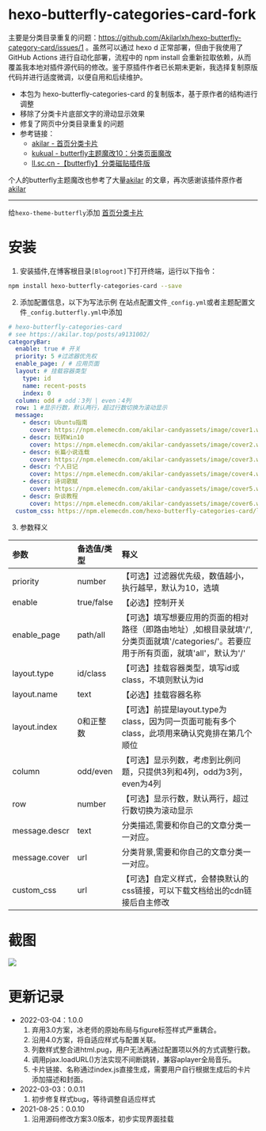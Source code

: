 # hexo-butterfly-categories-card-fork

主要是分类目录重复的问题：https://github.com/Akilarlxh/hexo-butterfly-category-card/issues/1 。虽然可以通过 hexo d 正常部署，但由于我使用了 GitHub Actions 进行自动化部署，流程中的 npm install 会重新拉取依赖，从而覆盖我本地对插件源代码的修改。鉴于原插件作者已长期未更新，我选择复制原版代码并进行适度微调，以便自用和后续维护。

* 本包为 hexo-butterfly-categories-card 的复制版本，基于原作者的结构进行调整
* 移除了分类卡片底部文字的滑动显示效果
* 修复了网页中分类目录重复的问题
* 参考链接：
    * [akilar - 首页分类卡片](https://akilar.top/posts/a9131002/)
    * [kukual - butterfly主题魔改10：分类页面魔改](https://kukual.github.io/posts/a7bebfb0/index.html)
    * [ll.sc.cn -【butterfly】分类磁贴插件版](https://ll.sc.cn/posts/ab72/)

个人的butterfly主题魔改也参考了大量[akilar](https://github.com/Akilarlxh) 的文章，再次感谢该插件原作者[akilar](https://github.com/Akilarlxh) 

---

给`hexo-theme-butterfly`添加 [首页分类卡片](https://akilar.top/posts/a9131002/)

# 安装

1. 安装插件,在博客根目录`[Blogroot]`下打开终端，运行以下指令：
  ```bash
  npm install hexo-butterfly-categories-card --save
  ```

2. 添加配置信息，以下为写法示例
  在站点配置文件`_config.yml`或者主题配置文件`_config.butterfly.yml`中添加

  ```yaml
  # hexo-butterfly-categories-card
  # see https://akilar.top/posts/a9131002/
  categoryBar:
    enable: true # 开关
    priority: 5 #过滤器优先权
    enable_page: / # 应用页面
    layout: # 挂载容器类型
      type: id
      name: recent-posts
      index: 0
    column: odd # odd：3列 | even：4列
    row: 1 #显示行数，默认两行，超过行数切换为滚动显示
    message:
      - descr: Ubuntu指南
        cover: https://npm.elemecdn.com/akilar-candyassets/image/cover1.webp
      - descr: 玩转Win10
        cover: https://npm.elemecdn.com/akilar-candyassets/image/cover2.webp
      - descr: 长篇小说连载
        cover: https://npm.elemecdn.com/akilar-candyassets/image/cover3.webp
      - descr: 个人日记
        cover: https://npm.elemecdn.com/akilar-candyassets/image/cover4.webp
      - descr: 诗词歌赋
        cover: https://npm.elemecdn.com/akilar-candyassets/image/cover5.webp
      - descr: 杂谈教程
        cover: https://npm.elemecdn.com/akilar-candyassets/image/cover6.webp
    custom_css: https://npm.elemecdn.com/hexo-butterfly-categories-card/lib/categorybar.css
  ```
3. 参数释义

  |参数|备选值/类型|释义|
  |:--|:--|:--|
  |priority|number|【可选】过滤器优先级，数值越小，执行越早，默认为10，选填|
  |enable|true/false|【必选】控制开关|
  |enable_page|path/all|【可选】填写想要应用的页面的相对路径（即路由地址）,如根目录就填'/',分类页面就填'/categories/'。若要应用于所有页面，就填'all'，默认为'/'|
  |layout.type|id/class|【可选】挂载容器类型，填写id或class，不填则默认为id|
  |layout.name|text|【必选】挂载容器名称|
  |layout.index|0和正整数|【可选】前提是layout.type为class，因为同一页面可能有多个class，此项用来确认究竟排在第几个顺位|
  |column|odd/even|【可选】显示列数，考虑到比例问题，只提供3列和4列，odd为3列， even为4列|
  |row|number|【可选】显示行数，默认两行，超过行数切换为滚动显示|
  |message.descr|text|分类描述,需要和你自己的文章分类一一对应。|
  |message.cover|url|分类背景,需要和你自己的文章分类一一对应。|
  |custom_css|url|【可选】自定义样式，会替换默认的css链接，可以下载文档给出的cdn链接后自主修改|

# 截图
![](https://npm.elemecdn.com/akilar-candyassets/image/af2f14fe.png)

# 更新记录
- 2022-03-04：1.0.0
  1. 弃用3.0方案，冰老师的原始布局与figure标签样式严重耦合。
  2. 沿用4.0方案，将自适应样式与配置关联。
  3. 列数样式整合进html.pug，用户无法再通过配置项以外的方式调整行数。
  4. 调用pjax.loadURL()方法实现不间断跳转，兼容aplayer全局音乐。
  5. 卡片链接、名称通过index.js直接生成，需要用户自行根据生成后的卡片添加描述和封面。
- 2022-03-03：0.0.11
  1. 初步修复样式bug，等待调整自适应样式
- 2021-08-25：0.0.10
  1. 沿用源码修改方案3.0版本，初步实现界面挂载

